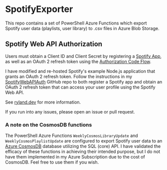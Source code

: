 # SpotifyExporter

This repo contains a set of PowerShell Azure Functions which export Spotify user data (playlists, user library) to .csv files in Azure Blob Storage.

## Spotify Web API Authorization

Users must obtain a Client ID and Client Secret by registering a [Spotify App](https://developer.spotify.com/documentation/general/guides/app-settings/), as well as an OAuth 2 refresh token using the [Authorization Code Flow](https://developer.spotify.com/documentation/general/guides/authorization-guide/#authorization-code-flow).

I have modified and re-hosted Spotify's example Node.js application that grants an OAuth 2 refresh token. Follow the instructions in my [SpotifyWebAPIAuth](https://github.com/RylandDeGregory/SpotifyWebAPIAuth) GitHub repo to both register a Spotify app and obtain an OAuth 2 refresh token that can access your user profile using the Spotify Web API.

See [ryland.dev](https://ryland.dev/posts/spotify-exporter) for more information.

If you run into any issues, please open an issue or pull request.

### A note on the CosmosDB functions

The PowerShell Azure Functions `WeeklyCosmosLibraryUpdate` and `WeeklyCosmosPlaylistUpdate` are configured to export Spotify user data to an [Azure CosmosDB](https://azure.microsoft.com/en-us/services/cosmos-db/) database utilizing the SQL (core) API. I have validated the efficacy of these functions in achieving their intended purpose, but I do not have them implemented in my Azure Subscription due to the cost of CosmosDB. Feel free to use them if you wish.
